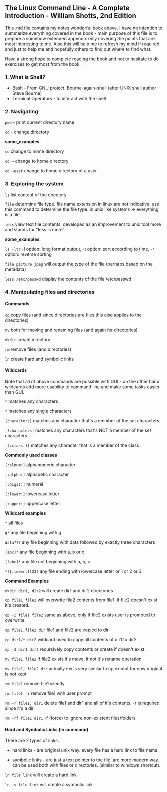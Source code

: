 ## The Linux Command Line - A Complete Introduction - William Shotts, 2nd Edition

This .md file contains my notes wonderful book above. I have no intention to summarize everything covered in the book - main purpose of this file is to prepare a somehow extended appendix only covering the points that are most interesting to me. Also this will help me to refresh my mind if required and just to help me and hopefully others to find out where to find what. 

Have a strong hope to complete reading the book and not to hesitate to do exercises to get most from the book. 

### 1. What is Shell? 

- Bash - From GNU project. Bourne-again-shell (after UNIX shell author Steve Bourne)
- Terminal Operators - to interact with the shell

### 2. Navigating

`pwd` - print current directory name

`cd` - change directory

**some_examples**:

`cd` change to home directory

`cd ~` change to home directory

`cd ~user` change to home directory of a user

### 3. Exploring the system

`ls` list content of the directory

`file` determine file type. file name extension in linux are not indicative. use this command to determine the file type. in unix like systems -> everything is a file. 

`less` view text file contents. developed as an improvement to unix tool more and stands for "less is more"

**some_examples**:

`ls -ltr` -l option: long format output, -t option: sort according to time, -r option: reverse sorting

`file picture.jpeg` will output the type of the file (perhaps based on the metadata)

`less /etc/passwd` display the contents of the file /etc/passwd

### 4. Manipulating files and directories

#### Commands

`cp` copy files (and since directories are files this also applies to the directories)

`mv` both for moving and renaming files (and again for directories) 

`mkdir` create directory

`rm` remove files (and directories)

`ln` create hard and symbolic links

#### Wildcards

Note that all of above commands are possible with GUI - on the other hand wildcards add more usability to command line and make some tasks easier than GUI.

`*` matches any characters

`?` matches any single characters

`[characters]` matches any character that's a member of the set characters

`[!characters]` matches any characters that's NOT a member of the set characters

`[[:class:]]` matches any character that is a member of the class

**Commonly used classes**

`[:alnum:]` alphanumeric character

`[:alpha:]` alphabetic character

`[:digit:]` numeral

`[:lower:]` lowercase letter

`[:upper:]` uppercase letter

**Wildcard examples**

`*` all files

`g*` any file beginning with g

`data???` any file beginning with data followed by exactly three characters

`[abc]*` any file beginning with a, b or c

`[!abc]*` any file not beginning with a, b, c

`*[[:lower:]123]` any file ending with lowercase letter or 1 or 2 or 3

**Command Examples**

`mkdir dir1, dir2` will create dir1 and dir2 directories

`cp file1 file2` will overwrite file2 contents from file1. if file2 doesn't exist it's created.

`cp -i file1 file2` same as above, only if file2 exists user is prompted to overwrite.  

`cp file1,file2 dir` file1 and file2 are copied to dir

`cp dir1/* dir2` wildcard used to copy all contents of dir1 to dir2

`cp -3 dir1 dir2` recursively copy contents or create if doesn't exist. 

`mv file1 file2` if file2 exists it's move, if not it's rename operation

`mv file1, file2 dir` actually mv is very similar to cp except for now original is not kept

`rm file1` remove file1 silently

`rm file1 -i` remove file1 with user prompt

`rm -r file1, dir1` delete file1 and dir1 and all of it's contents. -r is required since it's a dir. 

`rm -rf file1 dir1` -f (force) to ignore non-existent files/folders

#### Hard and Symbolic Links (ln command)

There are 2 types of links: 

+ hard links - are original unix way. every file has a hard link to file name. 

+ symbolic links - are just a text pointer to the file. are more modern way. can be used both with files or directories. (similar to windows shortcut). 

`ln file link` will create a hard link

`ln -s file link` will create a symbolic link





 
